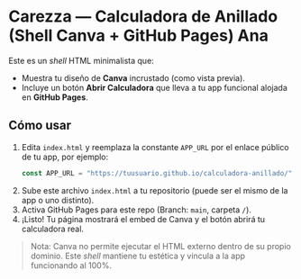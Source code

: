 # Carezza — Calculadora de Anillado (Shell Canva + GitHub Pages) Ana

Este es un *shell* HTML minimalista que:
- Muestra tu diseño de **Canva** incrustado (como vista previa).
- Incluye un botón **Abrir Calculadora** que lleva a tu app funcional alojada en **GitHub Pages**.

## Cómo usar
1. Edita `index.html` y reemplaza la constante `APP_URL` por el enlace público de tu app, por ejemplo:
   ```js
   const APP_URL = "https://tuusuario.github.io/calculadora-anillado/";
   ```
2. Sube este archivo `index.html` a tu repositorio (puede ser el mismo de la app o uno distinto).
3. Activa GitHub Pages para este repo (Branch: `main`, carpeta `/`).
4. ¡Listo! Tu página mostrará el embed de Canva y el botón abrirá tu calculadora real.

> Nota: Canva no permite ejecutar el HTML externo dentro de su propio dominio. Este *shell* mantiene tu estética y vincula a la app funcionando al 100%.

